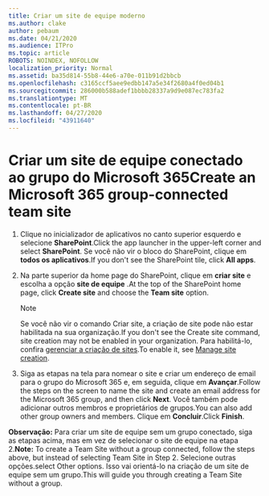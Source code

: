 ```yaml
---
title: Criar um site de equipe moderno
ms.author: clake
author: pebaum
ms.date: 04/21/2020
ms.audience: ITPro
ms.topic: article
ROBOTS: NOINDEX, NOFOLLOW
localization_priority: Normal
ms.assetid: ba35d814-55b8-44e6-a70e-011b91d2bbcb
ms.openlocfilehash: c3165ccf5aee9edbb147a5e34f2680a4f0ed04b1
ms.sourcegitcommit: 286000b588adef1bbbb28337a9d9e087ec783fa2
ms.translationtype: MT
ms.contentlocale: pt-BR
ms.lasthandoff: 04/27/2020
ms.locfileid: "43911640"
---
```

# <a name="create-an-microsoft-365-group-connected-team-site"></a><span data-ttu-id="abc27-102">Criar um site de equipe conectado ao grupo do Microsoft 365</span><span class="sxs-lookup"><span data-stu-id="abc27-102">Create an Microsoft 365 group-connected team site</span></span>

1. <span data-ttu-id="abc27-103">Clique no inicializador de aplicativos no canto superior esquerdo e selecione **SharePoint**.</span><span class="sxs-lookup"><span data-stu-id="abc27-103">Click the app launcher in the upper-left corner and select **SharePoint**.</span></span> <span data-ttu-id="abc27-104">Se você não vir o bloco do SharePoint, clique em **todos os aplicativos**.</span><span class="sxs-lookup"><span data-stu-id="abc27-104">If you don't see the SharePoint tile, click **All apps**.</span></span>
    
2. <span data-ttu-id="abc27-105">Na parte superior da home page do SharePoint, clique em **criar site** e escolha a opção **site de equipe** .</span><span class="sxs-lookup"><span data-stu-id="abc27-105">At the top of the SharePoint home page, click **Create site** and choose the **Team site** option.</span></span> 
    
    > [!NOTE]
    > <span data-ttu-id="abc27-106">Se você não vir o comando Criar site, a criação de site pode não estar habilitada na sua organização.</span><span class="sxs-lookup"><span data-stu-id="abc27-106">If you don't see the Create site command, site creation may not be enabled in your organization.</span></span> <span data-ttu-id="abc27-107">Para habilitá-lo, confira [gerenciar a criação de sites](https://go.microsoft.com/fwlink/?linkid=2009644).</span><span class="sxs-lookup"><span data-stu-id="abc27-107">To enable it, see [Manage site creation](https://go.microsoft.com/fwlink/?linkid=2009644).</span></span> 
  
3. <span data-ttu-id="abc27-108">Siga as etapas na tela para nomear o site e criar um endereço de email para o grupo do Microsoft 365 e, em seguida, clique em **Avançar**.</span><span class="sxs-lookup"><span data-stu-id="abc27-108">Follow the steps on the screen to name the site and create an email address for the Microsoft 365 group, and then click **Next**.</span></span> <span data-ttu-id="abc27-109">Você também pode adicionar outros membros e proprietários de grupos.</span><span class="sxs-lookup"><span data-stu-id="abc27-109">You can also add other group owners and members.</span></span> <span data-ttu-id="abc27-110">Clique em **Concluir**.</span><span class="sxs-lookup"><span data-stu-id="abc27-110">Click **Finish**.</span></span>
  
 <span data-ttu-id="abc27-111">**Observação:** Para criar um site de equipe sem um grupo conectado, siga as etapas acima, mas em vez de selecionar o site de equipe na etapa 2.</span><span class="sxs-lookup"><span data-stu-id="abc27-111">**Note:** To create a Team Site without a group connected, follow the steps above, but instead of selecting Team Site in Step 2.</span></span> <span data-ttu-id="abc27-112">Selecione outras opções.</span><span class="sxs-lookup"><span data-stu-id="abc27-112">select Other options.</span></span> <span data-ttu-id="abc27-113">Isso vai orientá-lo na criação de um site de equipe sem um grupo.</span><span class="sxs-lookup"><span data-stu-id="abc27-113">This will guide you through creating a Team Site without a group.</span></span> 
    

